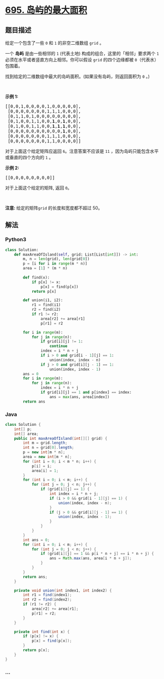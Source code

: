 # [695. 岛屿的最大面积](https://leetcode-cn.com/problems/max-area-of-island)



## 题目描述

<!-- 这里写题目描述 -->

<p>给定一个包含了一些 <code>0</code> 和 <code>1</code> 的非空二维数组&nbsp;<code>grid</code> 。</p>

<p>一个&nbsp;<strong>岛屿</strong>&nbsp;是由一些相邻的&nbsp;<code>1</code>&nbsp;(代表土地) 构成的组合，这里的「相邻」要求两个 <code>1</code> 必须在水平或者竖直方向上相邻。你可以假设&nbsp;<code>grid</code> 的四个边缘都被 <code>0</code>（代表水）包围着。</p>

<p>找到给定的二维数组中最大的岛屿面积。(如果没有岛屿，则返回面积为 <code>0</code> 。)</p>

<p>&nbsp;</p>

<p><strong>示例 1:</strong></p>

<pre>[[0,0,1,0,0,0,0,1,0,0,0,0,0],
 [0,0,0,0,0,0,0,1,1,1,0,0,0],
 [0,1,1,0,1,0,0,0,0,0,0,0,0],
 [0,1,0,0,1,1,0,0,<strong>1</strong>,0,<strong>1</strong>,0,0],
 [0,1,0,0,1,1,0,0,<strong>1</strong>,<strong>1</strong>,<strong>1</strong>,0,0],
 [0,0,0,0,0,0,0,0,0,0,<strong>1</strong>,0,0],
 [0,0,0,0,0,0,0,1,1,1,0,0,0],
 [0,0,0,0,0,0,0,1,1,0,0,0,0]]
</pre>

<p>对于上面这个给定矩阵应返回&nbsp;<code>6</code>。注意答案不应该是 <code>11</code> ，因为岛屿只能包含水平或垂直的四个方向的 <code>1</code> 。</p>

<p><strong>示例 2:</strong></p>

<pre>[[0,0,0,0,0,0,0,0]]</pre>

<p>对于上面这个给定的矩阵, 返回&nbsp;<code>0</code>。</p>

<p>&nbsp;</p>

<p><strong>注意:&nbsp;</strong>给定的矩阵<code>grid</code>&nbsp;的长度和宽度都不超过 50。</p>


## 解法

<!-- 这里可写通用的实现逻辑 -->

<!-- tabs:start -->

### **Python3**

<!-- 这里可写当前语言的特殊实现逻辑 -->

```python
class Solution:
    def maxAreaOfIsland(self, grid: List[List[int]]) -> int:
        m, n = len(grid), len(grid[0])
        p = [i for i in range(m * n)]
        area = [1] * (m * n)
        
        def find(x):
            if p[x] != x:
                p[x] = find(p[x])
            return p[x]

        def union(i1, i2):
            r1 = find(i1)
            r2 = find(i2)
            if r1 != r2:
                area[r2] += area[r1]
                p[r1] = r2

        for i in range(m):
            for j in range(n):
                if grid[i][j] != 1:
                    continue
                index = i * n + j
                if i > 0 and grid[i - 1][j] == 1:
                    union(index, index - n)
                if j > 0 and grid[i][j - 1] == 1:
                    union(index, index - 1)
        ans = 0
        for i in range(m):
            for j in range(n):
                index = i * n + j
                if grid[i][j] == 1 and p[index] == index:
                    ans = max(ans, area[index])
        return ans
```

### **Java**

<!-- 这里可写当前语言的特殊实现逻辑 -->

```java
class Solution {
    int[] p;
    int[] area;
    public int maxAreaOfIsland(int[][] grid) {
        int m = grid.length;
        int n = grid[0].length;
        p = new int[m * n];
        area = new int[m * n];
        for (int i = 0; i < m * n; i++) {
            p[i] = i;
            area[i] = 1;
        }
        for (int i = 0; i < m; i++) {
            for (int j = 0; j < n; j++) {
                if (grid[i][j] == 1) {
                    int index = i * n + j;
                    if (i > 0 && grid[i - 1][j] == 1) {
                        union(index, index - n);
                    }
                    if (j > 0 && grid[i][j - 1] == 1) {
                        union(index, index - 1);
                    }
                }
            }
        }
        int ans = 0;
        for (int i = 0; i < m; i++) {
            for (int j = 0; j < n; j++) {
                if (grid[i][j] == 1 && p[i * n + j] == i * n + j) {
                    ans = Math.max(ans, area[i * n + j]);
                }
            }
        }
        return ans;
    }

    private void union(int index1, int index2) {
        int r1 = find(index1);
        int r2 = find(index2);
        if (r1 != r2) {
            area[r2] += area[r1];
            p[r1] = r2;
        }
    }

    private int find(int x) {
        if (p[x] != x) {
            p[x] = find(p[x]);
        }
        return p[x];
    }
}
```

### **...**

```

```

<!-- tabs:end -->

